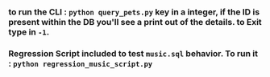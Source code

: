 ### to run the CLI : `python query_pets.py` key in a integer, if the ID is present within the DB you'll see a print out of the details. to Exit type in `-1`.

### Regression Script included to test `music.sql` behavior. To run it : `python regression_music_script.py`